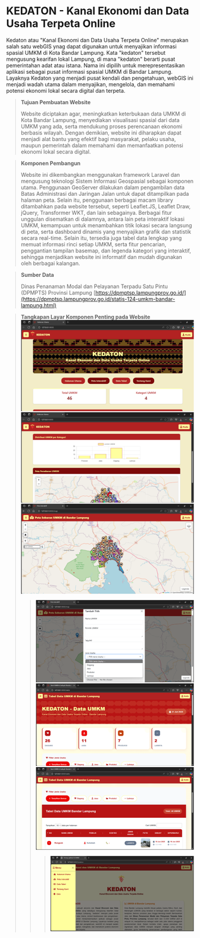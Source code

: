 # KEDATON - Kanal Ekonomi dan Data Usaha Terpeta Online
Kedaton atau "Kanal Ekonomi dan Data Usaha Terpeta Online" merupakan salah satu webGIS ynag dapat digunakan untuk menyajikan informasi spasial UMKM di Kota Bandar Lampung. Kata "kedaton" tersebut mengusung kearifan lokal Lampung, di mana "kedaton" berarti pusat pemerintahan adat atau istana. Nama ini dipilih untuk merepresentasikan aplikasi sebagai pusat informasi spasial UMKM di Bandar Lampung. Layaknya Kedaton yang menjadi pusat kendali dan pengetahuan, webGIS ini menjadi wadah utama dalam menyajikan, mengelola, dan memahami potensi ekonomi lokal secara digital dan terpeta.

>**Tujuan Pembuatan Website**
>
> Website diciptakan agar, meningkatkan keterbukaan data UMKM di Kota Bandar Lampung, menyediakan visualisasi spasial dari data UMKM yang ada, serta mendukung proses perencanaan ekonomi berbasis wilayah. Dengan demikian, website ini diharapkan dapat menjadi alat bantu yang efektif bagi masyarakat, pelaku usaha, maupun pemerintah dalam memahami dan memanfaatkan potensi ekonomi lokal secara digital.


>**Komponen Pembangun**
>
>Website ini dikembangkan menggunakan framework Laravel dan mengusung teknologi Sistem Informasi Geospasial sebagai komponen utama. Penggunaan GeoServer dilakukan dalam pengambilan data Batas Administrasi dan Jaringan Jalan untuk dapat ditampilkan pada halaman peta. Selain itu, penggunaan berbagai macam library ditambahkan pada website tersebut, seperti Leaflet.JS, Leaflet Draw, jQuery, Transformer WKT, dan lain sebagainya. Berbagai fitur unggulan disematkan di dalamnya, antara lain peta interaktif lokasi UMKM, kemampuan untuk menambahkan titik lokasi secara langsung di peta, serta dashboard dinamis yang menyajikan grafik dan statistik secara real-time. Selain itu, tersedia juga tabel data lengkap yang memuat informasi rinci setiap UMKM, serta fitur pencarian, penggantian tampilan basemap, dan legenda kategori yang interaktif, sehingga menjadikan website ini informatif dan mudah digunakan oleh berbagai kalangan.

>**Sumber Data**
>
>Dinas Penanaman Modal dan Pelayanan Terpadu Satu Pintu (DPMPTS) Provinsi Lampung
[https://dpmptsp.lampungprov.go.id/](https://dpmptsp.lampungprov.go.id/statis-124-umkm-bandar-lampung.html)


>**Tangkapan Layar Komponen Penting pada Website**
>![Halaman Awal](foto/halamanawal1.png)
>![Halaman Awal](foto/halamanawal2.png)
>![Peta Interaktif](foto/peta.png)
>>![form input](foto/form.png)
>![Tabel Data](foto/tabel1.png)
>![Tabel Data](foto/tabel2.png)
>>>![Halaman Lain](foto/kedaton.png)
